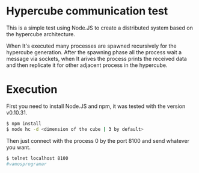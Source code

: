 # Hypercube communication test

This is a simple test using Node.JS to create a distributed system based on the
hypercube architecture.

When It's executed many processes are spawned recursively for the hypercube
generation. After the spawning phase all the process wait a message via sockets,
when It arives the process prints the received data and then replicate it for
other adjacent process in the hypercube.

# Execution
First you need to install Node.JS and npm, it was tested with the version
v0.10.31.

```sh
$ npm install
$ node hc -d <dimension of the cube | 3 by default>
```

Then just connect with the process 0 by the port 8100 and send whatever you
want.

```sh
$ telnet localhost 8100
#vamosprogramar
```
